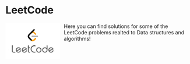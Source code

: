 # LeetCode
<img src="LeetCode.png"
     alt="Markdown Monster icon"
     width="150"
     height="100" 
     style="float: left; margin-right: 10px;" />
<p style="vertical-align: middle;">Here you can find solutions for some of the LeetCode problems realted to Data structures and algorithms!</p>
